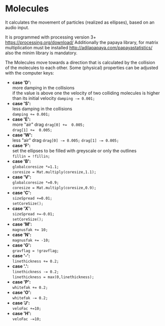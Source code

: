 # Molecules

It calculates the movement of particles (realized as ellipses), based on an audio input. 

It is programmed with processing version 3+ https://processing.org/download/
Additionally the papaya library, for matrix multiplication must be installed http://adilapapaya.com/papayastatistics/
also the minim library is mandatory.

The Molecules move towards a direction that is calculated by the collision of the molecules to each other. 
Some (physical) properties can be adjusted with the computer keys:

* **case 'D':**   
more damping in the collisions  
if the value is above one the velocity of two colliding molecules is higher than its initial velocity 
`damping -= 0.001;`   
* **case 'S':**    
less damping in the collisions  
`damping += 0.001;`  
* **case  'E':**  
more "air" drag
`drag[0] +=  0.005;`  
`drag[1] +=  0.005;`  
* **case  'W':**   
less "air" drag
`drag[0] -= 0.005;`
`drag[1] -= 0.005;`  
* **case  'F':**  
set the ellipses to be filled with greyscale or only the outlines  
`fillin = !fillin;`  
* **case  'B':**  
`globalcoresize *=1.1;`  
`coresize = Mat.multiply(coresize,1.1);`  
* **case  'V':**  
`globalcoresize *=0.9;`  
`coresize = Mat.multiply(coresize,0.9);`    
* **case  'C':**  
`sizeSpread +=0.01;`  
`setCoreSize();`     
* **case  'X':**  
`sizeSpread +=-0.01;`  
`setCoreSize();`    
* **case  'M':**  
`magnusfak += 10;`    
* **case  'N':**  
`magnusfak += -10;`    
* **case  'G':**  
`gravflag = !gravflag;`  
* **case  '-':**  
`linethickness += 0.2;`     
* **case  '.':**  
`linethickness -= 0.2;`  
`linethickness = max(0,linethickness);`   
* **case  'P':**  
`whitefak += 0.2;`     
* **case  'O':**  
`whitefak -= 0.2;`   
* **case  'J':**  
`veloFac +=10;`    
* **case  'H':**  
`veloFac -=10;`  
